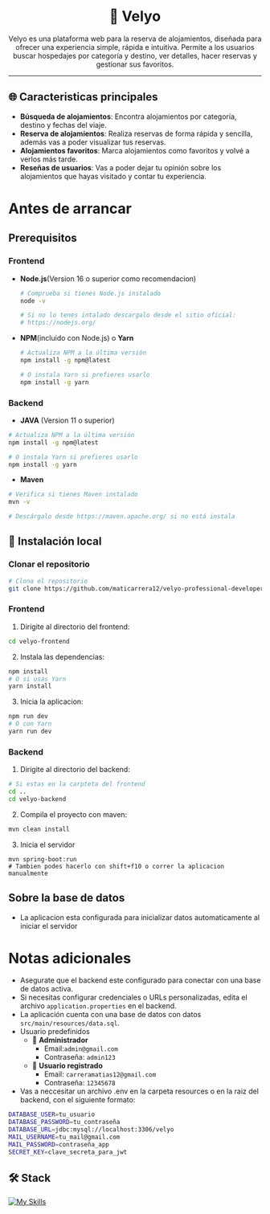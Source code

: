  <h1 align="center">🏨 Velyo</h1> 

<p align="center">Velyo es una plataforma web para la reserva de alojamientos, diseñada para ofrecer una experiencia simple, rápida e intuitiva. Permite a los usuarios buscar hospedajes por categoría y destino, ver detalles, hacer reservas y gestionar sus favoritos.</p>


---

## 🌐 Caracteristicas principales
- **Búsqueda de alojamientos**: Encontra alojamientos por categoría, destino y fechas del viaje.
- **Reserva de alojamientos**: Realiza reservas de forma rápida y sencilla, además vas a poder visualizar tus reservas.
- **Alojamientos favoritos**: Marca alojamientos como favoritos y volvé a verlos más tarde.
- **Reseñas de usuarios**: Vas a poder dejar tu opinión sobre los alojamientos que hayas visitado y contar tu experiencia.


# Antes de arrancar


## Prerequisitos
### Frontend 
- **Node.js**(Version 16 o superior como recomendacion)
  ```bash
  # Comprueba si tienes Node.js instalado
  node -v

  # Si no lo tenes intalado descargalo desde el sitio oficial:
  # https://nodejs.org/
  ```
- **NPM**(incluido con Node.js) o **Yarn**
  ```bash
  # Actualiza NPM a la última versión
  npm install -g npm@latest

  # O instala Yarn si prefieres usarlo
  npm install -g yarn
  ```
### Backend
- **JAVA** (Version 11 o superior)
```bash
# Actualiza NPM a la última versión
npm install -g npm@latest

# O instala Yarn si prefieres usarlo
npm install -g yarn
```
- **Maven**
```bash
# Verifica si tienes Maven instalado
mvn -v

# Descárgalo desde https://maven.apache.org/ si no está instala
```

## 🧪 Instalación local

### Clonar el repositorio

```bash
# Clona el repositorio
git clone https://github.com/maticarrera12/velyo-professional-developer.git
```
### Frontend
1. Dirigite al directorio del frontend:
```bash
cd velyo-frontend
```
2. Instala las dependencias:
```bash
npm install
# O si usas Yarn
yarn install
```
3. Inicia la aplicacion:
```bash
npm run dev
# O con Yarn
yarn run dev
```
### Backend
1. Dirigite al directorio del backend:
```bash
# Si estas en la carpteta del frontend
cd ..
cd velyo-backend
```
2. Compila el proyecto con maven:
```bash
mvn clean install
```
3. Inicia el servidor
```
mvn spring-boot:run
# Tambien podes hacerlo con shift+f10 o correr la aplicacion manualmente
```

## Sobre la base de datos
- La aplicacion esta configurada para inicializar datos automaticamente al iniciar el servidor

# Notas adicionales
- Asegurate que el backend este configurado para conectar con una base de datos activa.
- Si necesitas configurar credenciales o URLs personalizadas, edita el archivo `application.properties` en el backend.
- La aplicación cuenta con una base de datos con datos `src/main/resources/data.sql`.
- Usuario predefinidos
  - 👤 **Administrador**
    - Email:`admin@gmail.com`
    - Contraseña: `admin123`
  - 👤 **Usuario registrado**
    - Email: `carreramatias12@gmail.com`
    - Contraseña: `12345678`
- Vas a neccesitar un archivo .env en la carpeta resources o en la raiz del backend, con el siguiente formato:
```bash
DATABASE_USER=tu_usuario
DATABASE_PASSWORD=tu_contraseña
DATABASE_URL=jdbc:mysql://localhost:3306/velyo
MAIL_USERNAME=tu_mail@gmail.com
MAIL_PASSWORD=contraseña_app
SECRET_KEY=clave_secreta_para_jwt
```

## 🛠️ Stack
[![My Skills](https://skillicons.dev/icons?i=html,css,js,react,java,spring,mysql,maven,hibernate,postman,materialui,ps,ai,vite,figma,git)](https://skillicons.dev)
